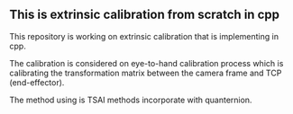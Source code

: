 ## This is extrinsic calibration from scratch in cpp

This repository is working on extrinsic calibration that is implementing in cpp.

The calibration is considered on eye-to-hand calibration process which is calibrating the transformation matrix between the camera frame and TCP (end-effector).

The method using is TSAI methods incorporate with quanternion.
